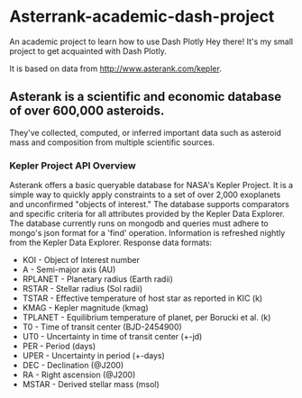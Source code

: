 # Asterrank-academic-dash-project
An academic project to learn how to use Dash Plotly
Hey there! It's my small project to get acquainted with Dash Plotly.

It is based on data from http://www.asterank.com/kepler.
## Asterank is a scientific and economic database of over 600,000 asteroids.
They've collected, computed, or inferred important data such as asteroid mass and composition from multiple scientific sources.
### Kepler Project API Overview
Asterank offers a basic queryable database for NASA's Kepler Project. It is a simple way to quickly apply constraints to a set of over 2,000 exoplanets and unconfirmed "objects of interest." The database supports comparators and specific criteria for all attributes provided by the Kepler Data Explorer. The database currently runs on mongodb and queries must adhere to mongo's json format for a 'find' operation. Information is refreshed nightly from the Kepler Data Explorer.
Response data formats:

* KOI - Object of Interest number
* A - Semi-major axis (AU)
* RPLANET - Planetary radius (Earth radii)
* RSTAR - Stellar radius (Sol radii)
* TSTAR - Effective temperature of host star as reported in KIC (k)
* KMAG - Kepler magnitude (kmag)
* TPLANET - Equilibrium temperature of planet, per Borucki et al. (k)
* T0 - Time of transit center (BJD-2454900)
* UT0 - Uncertainty in time of transit center (+-jd)
* PER - Period (days)
* UPER - Uncertainty in period (+-days)
* DEC - Declination (@J200)
* RA - Right ascension (@J200)
* MSTAR - Derived stellar mass (msol)
